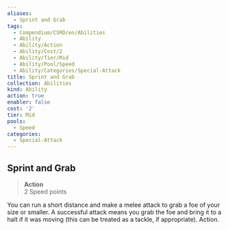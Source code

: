 ```yaml
---
aliases:
  - Sprint and Grab
tags:
  - Compendium/CSRD/en/Abilities
  - Ability
  - Ability/Action
  - Ability/Cost/2
  - Ability/Tier/Mid
  - Ability/Pool/Speed
  - Ability/Categories/Special-Attack
title: Sprint and Grab
collection: Abilities
kind: Ability
action: true
enabler: false
cost: '2'
tier: Mid
pools:
  - Speed
categories:
  - Special-Attack
---
```

## Sprint and Grab  
>**Action**  
>2 Speed points
  
You can run a short distance and make a melee attack to grab a foe of your size or smaller. A successful attack means you grab the foe and bring it to a halt if it was moving (this can be treated as a tackle, if appropriate). Action.